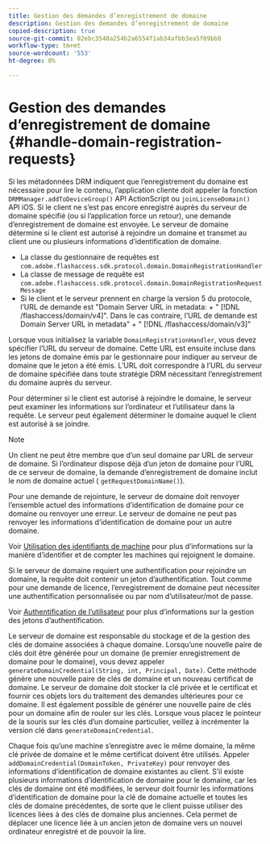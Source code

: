 ```yaml
---
title: Gestion des demandes d’enregistrement de domaine
description: Gestion des demandes d’enregistrement de domaine
copied-description: true
source-git-commit: 02ebc3548a254b2a6554f1ab34afbb3ea5f09bb8
workflow-type: tm+mt
source-wordcount: '553'
ht-degree: 0%

---
```


# Gestion des demandes d’enregistrement de domaine {#handle-domain-registration-requests}

Si les métadonnées DRM indiquent que l’enregistrement du domaine est nécessaire pour lire le contenu, l’application cliente doit appeler la fonction `DRMManager.addToDeviceGroup()` API ActionScript ou `joinLicenseDomain()` API iOS. Si le client ne s’est pas encore enregistré auprès du serveur de domaine spécifié (ou si l’application force un retour), une demande d’enregistrement de domaine est envoyée. Le serveur de domaine détermine si le client est autorisé à rejoindre un domaine et transmet au client une ou plusieurs informations d’identification de domaine.

* La classe du gestionnaire de requêtes est `com.adobe.flashaccess.sdk.protocol.domain.DomainRegistrationHandler`
* La classe de message de requête est `com.adobe.flashaccess.sdk.protocol.domain.DomainRegistrationRequestMessage`
* Si le client et le serveur prennent en charge la version 5 du protocole, l’URL de demande est &quot;Domain Server URL in metadata: + &quot; [!DNL /flashaccess/domain/v4]&quot;. Dans le cas contraire, l’URL de demande est Domain Server URL in metadata&quot; + &quot; [!DNL /flashaccess/domain/v3]&quot;

Lorsque vous initialisez la variable `DomainRegistrationHandler`, vous devez spécifier l’URL du serveur de domaine. Cette URL est ensuite incluse dans les jetons de domaine émis par le gestionnaire pour indiquer au serveur de domaine que le jeton a été émis. L’URL doit correspondre à l’URL du serveur de domaine spécifiée dans toute stratégie DRM nécessitant l’enregistrement du domaine auprès du serveur.

Pour déterminer si le client est autorisé à rejoindre le domaine, le serveur peut examiner les informations sur l’ordinateur et l’utilisateur dans la requête. Le serveur peut également déterminer le domaine auquel le client est autorisé à se joindre.

>[!NOTE]
>
>Un client ne peut être membre que d’un seul domaine par URL de serveur de domaine. Si l’ordinateur dispose déjà d’un jeton de domaine pour l’URL de ce serveur de domaine, la demande d’enregistrement de domaine inclut le nom de domaine actuel ( `getRequestDomainName()`).

Pour une demande de rejointure, le serveur de domaine doit renvoyer l’ensemble actuel des informations d’identification de domaine pour ce domaine ou renvoyer une erreur. Le serveur de domaine ne peut pas renvoyer les informations d’identification de domaine pour un autre domaine.

Voir [Utilisation des identifiants de machine](../../protecting-content/implementing-the-license-server/processing-drm-requests.md#use-machine-identifiers) pour plus d’informations sur la manière d’identifier et de compter les machines qui rejoignent le domaine.

Si le serveur de domaine requiert une authentification pour rejoindre un domaine, la requête doit contenir un jeton d’authentification. Tout comme pour une demande de licence, l’enregistrement de domaine peut nécessiter une authentification personnalisée ou par nom d’utilisateur/mot de passe.

Voir [Authentification de l’utilisateur](../../protecting-content/implementing-the-license-server/processing-drm-requests.md#user-authentication) pour plus d’informations sur la gestion des jetons d’authentification.

Le serveur de domaine est responsable du stockage et de la gestion des clés de domaine associées à chaque domaine. Lorsqu’une nouvelle paire de clés doit être générée pour un domaine (le premier enregistrement de domaine pour le domaine), vous devez appeler `generateDomainCredential(String, int, Principal, Date)`. Cette méthode génère une nouvelle paire de clés de domaine et un nouveau certificat de domaine. Le serveur de domaine doit stocker la clé privée et le certificat et fournir ces objets lors du traitement des demandes ultérieures pour ce domaine. Il est également possible de générer une nouvelle paire de clés pour un domaine afin de rouler sur les clés. Lorsque vous placez le pointeur de la souris sur les clés d’un domaine particulier, veillez à incrémenter la version clé dans `generateDomainCredential`.

Chaque fois qu’une machine s’enregistre avec le même domaine, la même clé privée de domaine et le même certificat doivent être utilisés. Appeler `addDomainCredential(DomainToken, PrivateKey)` pour renvoyer des informations d’identification de domaine existantes au client. S’il existe plusieurs informations d’identification de domaine pour le domaine, car les clés de domaine ont été modifiées, le serveur doit fournir les informations d’identification de domaine pour la clé de domaine actuelle et toutes les clés de domaine précédentes, de sorte que le client puisse utiliser des licences liées à des clés de domaine plus anciennes. Cela permet de déplacer une licence liée à un ancien jeton de domaine vers un nouvel ordinateur enregistré et de pouvoir la lire.
